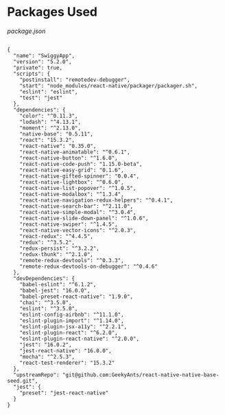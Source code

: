 # Packages Used

_package.json_

<pre class="line-numbers"><code class="language-json">
{
  "name": "SwiggyApp",
  "version": "5.2.0",
  "private": true,
  "scripts": {
    "postinstall": "remotedev-debugger",
    "start": "node_modules/react-native/packager/packager.sh",
    "eslint": "eslint",
    "test": "jest"
  },
  "dependencies": {
    "color": "^0.11.3",
    "lodash": "^4.13.1",
    "moment": "^2.13.0",
    "native-base": "0.5.11",
    "react": "15.3.2",
    "react-native": "0.35.0",
    "react-native-animatable": "^0.6.1",
    "react-native-button": "^1.6.0",
    "react-native-code-push": "1.15.0-beta",
    "react-native-easy-grid": "0.1.6",
    "react-native-gifted-spinner": "0.0.4",
    "react-native-lightbox": "^0.6.0",
    "react-native-list-popover": "^1.0.5",
    "react-native-modalbox": "^1.3.4",
    "react-native-navigation-redux-helpers": "^0.4.1",
    "react-native-search-bar": "^2.11.0",
    "react-native-simple-modal": "^3.0.4",
    "react-native-slide-down-panel": "^1.0.6",
    "react-native-swiper": "^1.4.5",
    "react-native-vector-icons": "^2.0.3",
    "react-redux": "^4.4.5",
    "redux": "^3.5.2",
    "redux-persist": "^3.2.2",
    "redux-thunk": "^2.1.0",
    "remote-redux-devtools": "^0.3.3",
    "remote-redux-devtools-on-debugger": "^0.4.6"
  },
  "devDependencies": {
    "babel-eslint": "^6.1.2",
    "babel-jest": "16.0.0",
    "babel-preset-react-native": "1.9.0",
    "chai": "^3.5.0",
    "eslint": "^3.5.0",
    "eslint-config-airbnb": "^11.1.0",
    "eslint-plugin-import": "^1.14.0",
    "eslint-plugin-jsx-a11y": "^2.2.1",
    "eslint-plugin-react": "^6.2.0",
    "eslint-plugin-react-native": "^2.0.0",
    "jest": "16.0.2",
    "jest-react-native": "16.0.0",
    "mocha": "^2.5.3",
    "react-test-renderer": "15.3.2"
  },
  "upstreamRepo": "git@github.com:GeekyAnts/react-native-native-base-seed.git",
  "jest": {
    "preset": "jest-react-native"
  }
}</code></pre>
